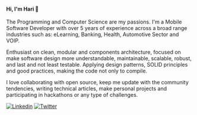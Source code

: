 #### Hi, I'm Hari 👋 

The Programming and Computer Science are my passions. I'm a Mobile Software Developer with over 5 years of experience across a broad range industries such as: eLearning, Banking, Health, Automotive Sector and VOIP.

Enthusiast on clean, modular and components architecture, focused on make software design more understandable, maintainable, scalable, robust, and last and not least testable. Applying design patterns, SOLID principles and good practices, making the code not only to compile.

I love collaborating with open source, keep me update with the community tendencies, writing technical articles, make personal projects and participating in hackathons or any type of challenges. 

[![Linkedin](https://img.shields.io/badge/-linkedin-grey?logo=linkedin)](https://www.linkedin.com/in/hari-singh-kulhari/)
[![Twitter](https://img.shields.io/badge/-twitter-grey?logo=twitter)](https://twitter.com/harikulhari)
